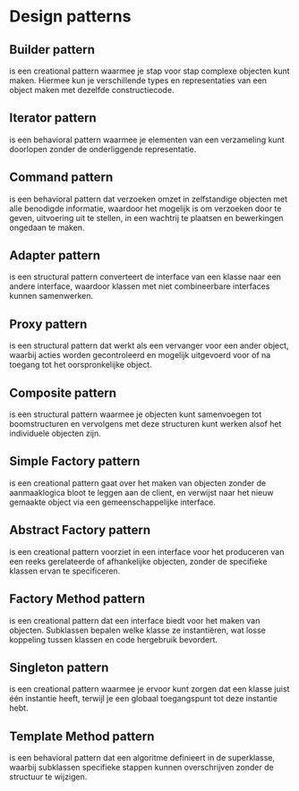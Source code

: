 # Design patterns

## Builder pattern

is een creational pattern waarmee je stap voor stap complexe objecten kunt maken.
Hiermee kun je verschillende types en representaties van een object maken met  dezelfde constructiecode.

## Iterator pattern

is een behavioral pattern waarmee je elementen van een verzameling kunt doorlopen zonder de onderliggende representatie.

## Command pattern

is een behavioral pattern dat verzoeken omzet in zelfstandige objecten met alle benodigde informatie, waardoor het mogelijk is om verzoeken door te geven, uitvoering uit te stellen, in een wachtrij te plaatsen en bewerkingen ongedaan te maken.

## Adapter pattern

is een structural pattern converteert de interface van een klasse naar een andere interface, waardoor klassen met niet combineerbare interfaces kunnen samenwerken.

## Proxy pattern

is een structural pattern dat werkt als een vervanger voor een ander object, waarbij acties worden gecontroleerd en mogelijk uitgevoerd voor of na toegang tot het oorspronkelijke object.

## Composite pattern

is een structural pattern waarmee je objecten kunt samenvoegen tot boomstructuren en vervolgens met deze structuren kunt werken alsof het individuele objecten zijn.

## Simple Factory pattern

is een creational pattern gaat over het maken van objecten zonder de aanmaaklogica bloot te leggen aan de client, en verwijst naar het nieuw gemaakte object via een gemeenschappelijke interface.

## Abstract Factory pattern

is een creational pattern voorziet in een interface voor het produceren van een reeks gerelateerde of afhankelijke objecten, zonder de specifieke klassen ervan te specificeren.

## Factory Method pattern

is een creational pattern dat een interface biedt voor het maken van objecten. Subklassen bepalen welke klasse ze instantiëren, wat losse koppeling tussen klassen en code hergebruik bevordert.

## Singleton pattern

is een creational pattern waarmee je ervoor kunt zorgen dat een klasse juist één instantie heeft, terwijl je een globaal toegangspunt tot deze instantie hebt.

## Template Method pattern

is een behavioral pattern dat een algoritme definieert in de superklasse, waarbij subklassen specifieke stappen kunnen overschrijven zonder de structuur te wijzigen.
